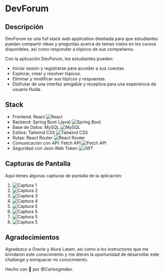 # DevForum

## Descripción

DevForum es una full stack web application diseñada para que estudiantes puedan compartir ideas y preguntas acerca de temas vistos en los cursos disponibles, así como responder a tópicos de sus compañeros.

Con la aplicación DevForum, los estudiantes pueden:

- Iniciar sesión y registrarse para acceder a sus cuentas.
- Explorar, crear y resolver tópicos.
- Eliminar y modificar sus tópicos y respuestas.
- Disfrutar de una interfaz amigable y receptiva para una experiencia de usuario fluida.

## Stack

- Frontend: React 
 ![React](https://img.icons8.com/color/48/000000/react-native.png) 
- Backend: Spring Boot (Java)
 ![Spring Boot](https://img.icons8.com/color/48/000000/spring-logo.png) 
- Base de Datos: MySQL
 ![MySQL](https://img.icons8.com/color/48/000000/mysql-logo.png) 
- Estilos: Tailwind CSS
 ![Tailwind CSS](https://img.icons8.com/color/48/000000/tailwindcss.png)
- Rutas: React Router
 ![React Router](https://img.icons8.com/color/48/000000/react-native.png) 
- Comunicación con API: Fetch API
 ![Fetch API](https://img.icons8.com/plasticine/48/000000/api.png)
- Seguridad con Json Web Token
 ![JWT](https://jwt.io/img/pic_logo.svg)


## Capturas de Pantalla

Aquí tienes algunas capturas de pantalla de la aplicación:

1. ![Captura 1](https://i.imgur.com/9qnTWwE.png)
2. ![Captura 2](https://i.imgur.com/jL2hdgN.png)
3. ![Captura 3](https://i.imgur.com/6ehbFQc.png)
4. ![Captura 4](https://i.imgur.com/NOGnrKZ.png)
5. ![Captura 5](https://i.imgur.com/E1BKPKM.png)
6. ![Captura 5](https://i.imgur.com/A3S3T4L.png)
7. ![Captura 5](https://i.imgur.com/m2towjI.png)
8. ![Captura 5](https://i.imgur.com/IzfsOGi.png)

## Agradecimientos

Agradezco a Oracle y Alura Latam, así como a los instructores que me brindaron este conocimiento y me dieron la oportunidad de desarrollar este challange y enriquecer mi conocimiento.

Hecho con 💙 por @Carlosgmdev.

